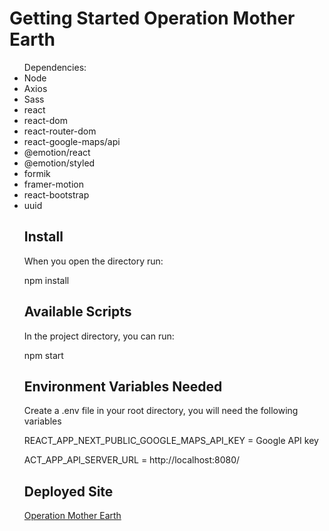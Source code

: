 # Getting Started Operation Mother Earth

<ul>
Dependencies:
<li>Node</li>
<li>Axios</li>
<li>Sass</li>
<li>react</li>
<li>react-dom</li>
<li>react-router-dom</li>
<li>react-google-maps/api</li>
<li>@emotion/react</li>
<li>@emotion/styled</li>
<li>formik</li>
<li>framer-motion</li>
<li>react-bootstrap</li>
<li>uuid</li>

## Install

When you open the directory run:

<p>npm install</p>


## Available Scripts

In the project directory, you can run:

<p>npm start</p>

## Environment Variables Needed
<p>Create a .env file in your root directory, you will need the following variables</p>
<p>REACT_APP_NEXT_PUBLIC_GOOGLE_MAPS_API_KEY = Google API key</p>
<p>ACT_APP_API_SERVER_URL = http://localhost:8080/</p>

## Deployed Site
<a href='https://operation-mother-earth.netlify.app/'>Operation Mother Earth</a>
